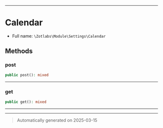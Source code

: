 ***

# Calendar





* Full name: `\Zotlabs\Module\Settings\Calendar`




## Methods


### post



```php
public post(): mixed
```












***

### get



```php
public get(): mixed
```












***


***
> Automatically generated on 2025-03-15
